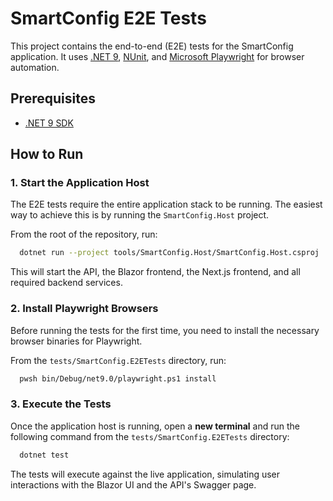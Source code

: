 # SmartConfig E2E Tests

This project contains the end-to-end (E2E) tests for the SmartConfig application. It uses [.NET 9](https://dotnet.microsoft.com/download/dotnet/9.0), [NUnit](https://nunit.org/), and [Microsoft Playwright](https://playwright.dev/dotnet/) for browser automation.

## Prerequisites

- [.NET 9 SDK](https://dotnet.microsoft.com/download/dotnet/9.0)

## How to Run

### 1. Start the Application Host

The E2E tests require the entire application stack to be running. The easiest way to achieve this is by running the `SmartConfig.Host` project.

From the root of the repository, run:

```bash
  dotnet run --project tools/SmartConfig.Host/SmartConfig.Host.csproj
```

This will start the API, the Blazor frontend, the Next.js frontend, and all required backend services.

### 2. Install Playwright Browsers

Before running the tests for the first time, you need to install the necessary browser binaries for Playwright.

From the `tests/SmartConfig.E2ETests` directory, run:

```bash
  pwsh bin/Debug/net9.0/playwright.ps1 install
```

### 3. Execute the Tests

Once the application host is running, open a **new terminal** and run the following command from the `tests/SmartConfig.E2ETests` directory:

```bash
  dotnet test
```

The tests will execute against the live application, simulating user interactions with the Blazor UI and the API's Swagger page.